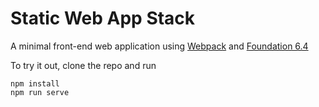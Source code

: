 # Static Web App Stack

A minimal front-end web application using [Webpack](https://webpack.github.io/) and [Foundation 6.4](http://foundation.zurb.com/sites.html)

To try it out, clone the repo and run

```
npm install
npm run serve
```
